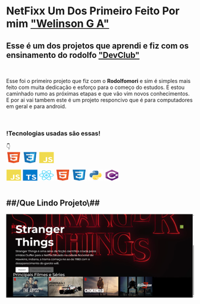 <h1>NetFixx Um Dos Primeiro Feito Por mim <a href=>"Welinson G A"</a></h1>

<h2>Esse é um dos projetos que aprendi e fiz com os ensinamento do rodolfo <a href="https://rodolfomori.com.br/devclub">"DevClub"</a> </h2>
<br>
<p>Esse foi o primeiro projeto que fiz com o <b>Rodolfomori</b> e sim é simples mais feito com muita dedicação e esforço para o começo do estudos.
  E estou caminhado rumo as próximas etapas e que vão vim novos conhecimentos.
  E por ai vai tambem este é um projeto responcivo que é para computadores em geral e para android.</p>
<div style="display: inline_block">
  <br>
  <h3><b>!Tecnologias usadas são essas!</b></h3>  👇
   <br>                               
  <img align="center" alt="Rafa-HTML" height="30" width="40" src="https://raw.githubusercontent.com/devicons/devicon/master/icons/html5/html5-original.svg">
  <img align="center" alt="Rafa-CSS" height="30" width="40" src="https://raw.githubusercontent.com/devicons/devicon/master/icons/css3/css3-original.svg">
 <img align="center" alt="Rafa-Js" height="30" width="40" src="https://raw.githubusercontent.com/devicons/devicon/master/icons/javascript/javascript-plain.svg">
</div>

<div style="display: inline_block"><br>
  <img align="center" alt="Rafa-Js" height="30" width="40" src="https://raw.githubusercontent.com/devicons/devicon/master/icons/javascript/javascript-plain.svg">
  <img align="center" alt="Rafa-Ts" height="30" width="40" src="https://raw.githubusercontent.com/devicons/devicon/master/icons/typescript/typescript-plain.svg">
  <img align="center" alt="Rafa-React" height="30" width="40" src="https://raw.githubusercontent.com/devicons/devicon/master/icons/react/react-original.svg">
  <img align="center" alt="Rafa-HTML" height="30" width="40" src="https://raw.githubusercontent.com/devicons/devicon/master/icons/html5/html5-original.svg">
  <img align="center" alt="Rafa-CSS" height="30" width="40" src="https://raw.githubusercontent.com/devicons/devicon/master/icons/css3/css3-original.svg">
  <img align="center" alt="Rafa-Python" height="30" width="40" src="https://raw.githubusercontent.com/devicons/devicon/master/icons/python/python-original.svg">
  <img align="center" alt="Rafa-Csharp" height="30" width="40" src="https://raw.githubusercontent.com/devicons/devicon/master/icons/csharp/csharp-original.svg">
</div>
<br>
<h2>##/Que Lindo Projeto\##</h2>
<img src="https://github.com/welinsonAG/Netflixx/blob/main/img/netflix.png?raw=true">

